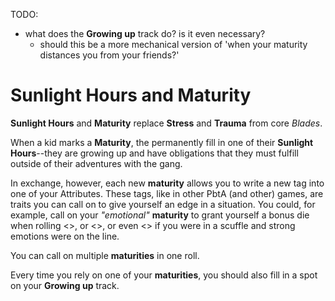 TODO:

- what does the **Growing up** track do? is it even necessary?
  - should this be a more mechanical version of 'when your maturity distances
    you from your friends?'

# Sunlight Hours and Maturity

**Sunlight Hours** and **Maturity** replace **Stress** and **Trauma** from core
_Blades_.

When a kid marks a **Maturity**, the permanently fill in one of their **Sunlight
Hours**--they are growing up and have obligations that they must fulfill outside
of their adventures with the gang.

In exchange, however, each new **maturity** allows you to write a new tag into
one of your Attributes. These tags, like in other PbtA (and other) games, are
traits you can call on to give
yourself an edge in a situation. You could, for example, call on your
*"emotional"* **maturity** to grant yourself a bonus die when rolling
<<Consort>>, or <<Sway>>, or even <<Skirmish>> if you were in a scuffle and
strong emotions were on the line.

You can call on multiple **maturities** in one roll.

Every time you rely on one of your **maturities**, you should also fill in a
spot on your **Growing up** track.
